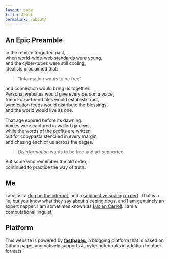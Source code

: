 ```yaml
---
layout: page
title: About
permalink: /about/
---
```


An Epic Preamble
-----

In the remote forgotten past,  
when world-wide-web standards were young,  
and the cyber-tubes were still cooling,  
idealists proclaimed that:

> "Information wants to be free"

and connection would bring us together.  
Personal websites would give every person a voice,  
friend-of-a-friend files would establish trust,  
syndication feeds would distribute the blessings,  
and the world would live as one.  

That age expired before its dawning.  
Voices were captured in walled gardens,  
while the words of the profits are written  
out for copypasta stenciled in every margin,  
and chasing each of us across the pages.  

> *Disinformation* wants to be free and ad-supported

But some who remember the old order,  
continued to practice the way of truth.

Me
-----
I am just a [dog on the internet](https://en.wikipedia.org/wiki/On_the_Internet,_nobody_knows_you%27re_a_dog), and a [subjunctive scaling expert](https://www.econstor.eu/bitstream/10419/196780/1/dp12282.pdf).
That is a lie, but you know what they say about sleeping dogs, and I am genuinely an expert napper.
I am sometimes known as [Lucien Carroll](https://discurs.us/lucien.html). I am a computational linguist.

Platform
-----
This website is powered by **[fastpages](https://github.com/fastai/fastpages)**, a blogging platform that is based on Github pages and natively supports Jupyter notebooks in addition to other formats.
